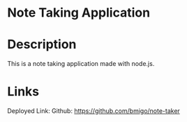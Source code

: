 # Note Taking Application

# Description
This is a note taking application made with node.js.

# Links
Deployed Link:
Github: https://github.com/bmigo/note-taker